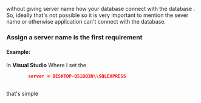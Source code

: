 
without giving server name how your database connect with the database . So, ideally that's not possible so it is very important to mention the sever name or 
	otherwise 
				application can't connect with the database. 
###  Assign a server name is the first requirement 

#### Example:
In **Visual Studio**  Where I  set the 
```json
		server = DESKTOP-Q51BQ3N\\SQLEXPRESS 
		
```

that's simple 

